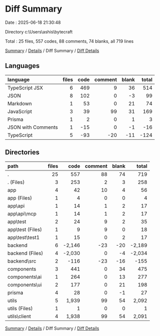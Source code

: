 # Diff Summary

Date : 2025-06-18 21:30:48

Directory c:\\Users\\ashis\\bytecraft

Total : 25 files,  557 codes, 88 comments, 74 blanks, all 719 lines

[Summary](results.md) / [Details](details.md) / Diff Summary / [Diff Details](diff-details.md)

## Languages
| language | files | code | comment | blank | total |
| :--- | ---: | ---: | ---: | ---: | ---: |
| TypeScript JSX | 6 | 469 | 9 | 36 | 514 |
| JSON | 8 | 102 | 0 | -3 | 99 |
| Markdown | 1 | 53 | 0 | 21 | 74 |
| JavaScript | 3 | 39 | 99 | 31 | 169 |
| Prisma | 1 | 2 | 0 | 1 | 3 |
| JSON with Comments | 1 | -15 | 0 | -1 | -16 |
| TypeScript | 5 | -93 | -20 | -11 | -124 |

## Directories
| path | files | code | comment | blank | total |
| :--- | ---: | ---: | ---: | ---: | ---: |
| . | 25 | 557 | 88 | 74 | 719 |
| . (Files) | 3 | 253 | 2 | 3 | 258 |
| app | 4 | 42 | 10 | 4 | 56 |
| app (Files) | 1 | 4 | 0 | 0 | 4 |
| app\\api | 1 | 14 | 1 | 2 | 17 |
| app\\api\\mcp | 1 | 14 | 1 | 2 | 17 |
| app\\test | 2 | 24 | 9 | 2 | 35 |
| app\\test (Files) | 1 | 9 | 9 | 0 | 18 |
| app\\test\\test1 | 1 | 15 | 0 | 2 | 17 |
| backend | 6 | -2,146 | -23 | -20 | -2,189 |
| backend (Files) | 4 | -2,030 | 0 | -4 | -2,034 |
| backend\\src | 2 | -116 | -23 | -16 | -155 |
| components | 3 | 441 | 0 | 34 | 475 |
| components\\ai | 1 | 264 | 0 | 13 | 277 |
| components\\ui | 2 | 177 | 0 | 21 | 198 |
| prisma | 4 | 28 | 0 | -1 | 27 |
| utils | 5 | 1,939 | 99 | 54 | 2,092 |
| utils (Files) | 1 | 1 | 0 | 0 | 1 |
| utils\\client | 4 | 1,938 | 99 | 54 | 2,091 |

[Summary](results.md) / [Details](details.md) / Diff Summary / [Diff Details](diff-details.md)